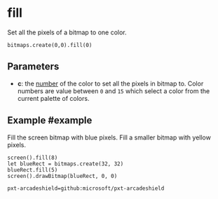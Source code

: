 # fill

Set all the pixels of a bitmap to one color.

```sig
bitmaps.create(0,0).fill(0)
```

## Parameters

* **c**: the [number](/types/number) of the color to set all the pixels in bitmap to. Color numbers are value between `0` and `15` which select a color from the current palette of colors.

## Example #example

Fill the screen bitmap with blue pixels.
Fill a smaller bitmap with yellow pixels. 


```blocks
screen().fill(8)
let blueRect = bitmaps.create(32, 32)
blueRect.fill(5)
screen().drawBitmap(blueRect, 0, 0)
```


```package
pxt-arcadeshield=github:microsoft/pxt-arcadeshield
```
